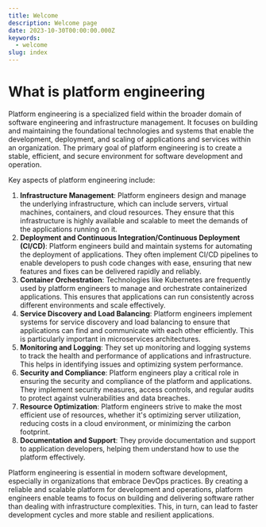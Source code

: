 ```yaml
---
title: Welcome
description: Welcome page
date: 2023-10-30T00:00:00.000Z
keywords:
  - welcome
slug: index
---
```


# What is platform engineering

Platform engineering is a specialized field within the broader domain of software engineering and infrastructure management. It focuses on building and maintaining the foundational technologies and systems that enable the development, deployment, and scaling of applications and services within an organization. The primary goal of platform engineering is to create a stable, efficient, and secure environment for software development and operation.

Key aspects of platform engineering include:

1. **Infrastructure Management**: Platform engineers design and manage the underlying infrastructure, which can include servers, virtual machines, containers, and cloud resources. They ensure that this infrastructure is highly available and scalable to meet the demands of the applications running on it.
2. **Deployment and Continuous Integration/Continuous Deployment (CI/CD)**: Platform engineers build and maintain systems for automating the deployment of applications. They often implement CI/CD pipelines to enable developers to push code changes with ease, ensuring that new features and fixes can be delivered rapidly and reliably.
3. **Container Orchestration**: Technologies like Kubernetes are frequently used by platform engineers to manage and orchestrate containerized applications. This ensures that applications can run consistently across different environments and scale effectively.
4. **Service Discovery and Load Balancing**: Platform engineers implement systems for service discovery and load balancing to ensure that applications can find and communicate with each other efficiently. This is particularly important in microservices architectures.
5. **Monitoring and Logging**: They set up monitoring and logging systems to track the health and performance of applications and infrastructure. This helps in identifying issues and optimizing system performance.
6. **Security and Compliance**: Platform engineers play a critical role in ensuring the security and compliance of the platform and applications. They implement security measures, access controls, and regular audits to protect against vulnerabilities and data breaches.
7. **Resource Optimization**: Platform engineers strive to make the most efficient use of resources, whether it's optimizing server utilization, reducing costs in a cloud environment, or minimizing the carbon footprint.
8. **Documentation and Support**: They provide documentation and support to application developers, helping them understand how to use the platform effectively.

Platform engineering is essential in modern software development, especially in organizations that embrace DevOps practices. By creating a reliable and scalable platform for development and operations, platform engineers enable teams to focus on building and delivering software rather than dealing with infrastructure complexities. This, in turn, can lead to faster development cycles and more stable and resilient applications.